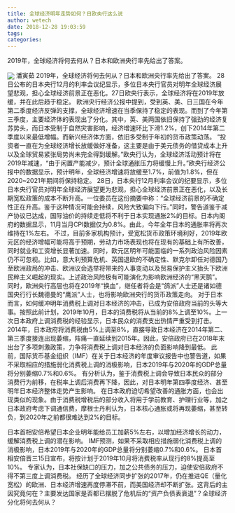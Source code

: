 ```yaml
---
title: 全球经济明年走势如何？日欧央行这么说
author: wetech
date: 2018-12-28 19:03:59
tags: 
categories: 
---
```

2019年，全球经济将何去何从？日本和欧洲央行率先给出了答案。
<!-- more -->
<img align="center" border="0" src="https://imgcdn.yicai.com/uppics/images/2018/12/0d5cb97a9bb188eef3f1d73f3436e05c.jpg" />
潘寅茹
2019年，全球经济将何去何从？日本和欧洲央行率先给出了答案。
28日公布的日本央行12月的利率会议纪显示，多位日本央行官员对明年全球经济展望悲观，担心全球经济前景正在恶化。27日欧央行表示，全球经济将在2019年放缓，并在此后趋于稳定。
欧洲央行经济公报中提到，受到英、美、日三国在今年第二季度经济反弹的支撑，全球经济增速在当季保持了稳定的表现。而到了今年第三季度，主要经济体的表现出了分化。其中，英、美两国依旧保持了强劲的经济复苏势头，而日本受制于自然灾害影响，经济增速环比下滑1.2%，创下2014年第二季度以来最低增幅。而新兴经济体方面，依旧多受制于年初的货币政策动荡。
“投资者一直在为全球经济增长放缓做好准备，这主要是由于美元债务的借贷成本上升以及全球贸易紧张局势尚未完全得到缓解。”欧央行认为，全球经济活动预计将在2019年减速，“由于闲置产能减少，预计全球通胀压力将缓慢上升。”欧央行经济公报中的数据显示，预计明年，全球经济增速将放缓至1.7%，前值为1.8%，但在2020~2021年期间将保持稳定。
28日，日本央行12月利率会议的纪要显示，多位日本央行官员对明年全球经济展望更为悲观，担心全球经济前景正在恶化，以及长期宽松政策的成本不断升高。一位委员在这份摘要中称：“全球经济前景的不确定性正在升高。鉴于这种情况可能会持续，风险大致偏向下行。”同时，警告道鉴于减产协议已达成，国际油价的持续走低将不利于日本实现通胀2%的目标。日本内阁府的数据显示，11月当月CPI数据仅为0.8%。由此，今年全年日本的通胀率将再次维持在1%左右。
不过，目前多家机构预计，受宽松货币政策环境利好，2019年欧元区的经济增幅可能将高于预期，劳动力市场表现也将在现有的基础上有所改善，同时就业和工资增长显著加速。同时，欧元区明年可能面临的一系列政治风险因素仍不可忽视。比如，意大利预算危机、英国退欧的不确定性、默克尔卸任对德国乃至欧洲政局的冲击、欧洲议会选举将带来的人事变动以及贸易保护主义抬头下欧洲民粹主义崛起的现实。上述政治风险极有可能演化为影响欧洲经济的“黑天鹅”。
同时，欧洲央行高层也将在2019年“换血”，继任者将会是“鸽派”人士还是诸如德国央行行长魏德曼的“鹰派”人士，也将影响欧洲央行的货币政策走向。
对于日本而言，如何缓冲明年消费税上调对日本经济的冲击，已成为安倍政府当前的头等大事。按照此前计划，2019年10月，日本的消费税将从当前的8%上调至10%。上一次日本政府上调消费税的经验显示，日本民众的消费支出热情严重受到打击。2014年，日本政府将消费税由5%上调至8%，直接导致日本经济在2014年第二、第三季度接连出现萎缩，阵痛一直延续到2015年。因此，安倍政府已在2018年末出台了多项刺激政策，力争将消费税上调对日本经济的负面影响降到最低。
此前，国际货币基金组织（IMF）在关于日本经济的年度审议报告中也警告道，如果不采取相应的措施弱化消费税上调的消极影响，日本2019年与2020年的GDP总量将分别萎缩0.7%和0.6%。
有分析认为，鉴于消费税上调会导致日本民众的部分消费行为前移，在税率上调后消费再下降，因此，对日本明年第四季度经济、甚至明年日本经济整体走势产生影响。
在日本政府迫切希望改善的通胀方面，也会出现类似的现象。由于消费税增税后的部分收入将用于学前教育、护理行业等，加之日本政府考虑下调通信费，摩根士丹利认为，日本核心通胀或将再现萎缩，甚至转负，到2020年之前都很难达到2%的目标。
 
 
日本首相安倍希望日本企业明年能给员工加薪5%左右，以增加经济增长的动力，缓解消费税上调的潜在影响。
IMF预测，如果不采取相应措施弱化消费税上调的消极影响，日本2019年与2020年的GDP总量将分别萎缩0.7%和0.6%。
日本首相安倍晋三15日宣布，将按计划于2019年10月将消费税率从现行的8%提高至10%。
专家认为，日本社保缺口的压力，加之公共债务的压力，迫使安倍政府不得不第三度上调消费税。
经历了全球经济同步扩张的2017年，仍在推进QE（量化宽松）的欧洲、日本经济增速再度停滞不前，而美国经济却不断扩张。这背后的主因究竟何在？主要发达国家是否都已摆脱了危机后的“资产负债表衰退”？全球经济分化将何去何从？
